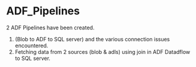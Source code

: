 # ADF_Pipelines
2 ADF Pipelines have been created.
1. (Blob to ADF to SQL server) and the various connection issues encountered.
2. Fetching data from 2 sources (blob & adls) using join in ADF Datadflow to SQL server. 

